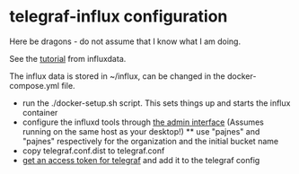 # telegraf-influx configuration

Here be dragons - do not assume that I know what I am doing.

See the [tutorial](https://www.influxdata.com/blog/running-influxdb-2-0-and-telegraf-using-docker/) from influxdata.

The influx data is stored in ~/influx, can be changed in the docker-compose.yml file.

* run the ./docker-setup.sh script. This sets things up and starts the influx container
* configure the influxd tools through [the admin interface](http://localhost:8086/) (Assumes running on the same host as your desktop!)
** use "pajnes" and "pajnes" respectively for the organization and the initial bucket name
* copy telegraf.conf.dist to telegraf.conf
* [get an access token for telegraf](https://docs.influxdata.com/influxdb/v2.0/security/tokens/create-token/) and add it to the telegraf config

